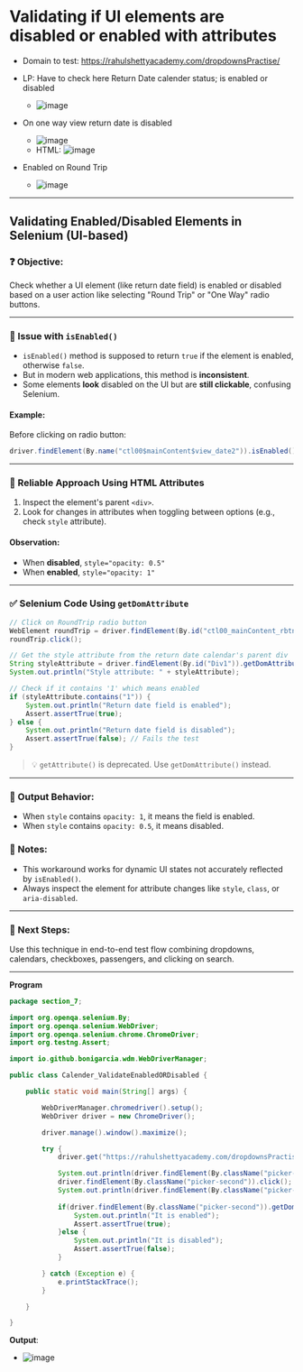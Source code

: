 # Validating if UI elements are disabled or enabled with attributes

- Domain to test: https://rahulshettyacademy.com/dropdownsPractise/

- LP: Have to check here Return Date calender status; is enabled or disabled
  - ![image](https://github.com/user-attachments/assets/c447f2c1-9d30-47ab-9bb4-a953675c79d7)

- On one way view return date is disabled
  - ![image](https://github.com/user-attachments/assets/b71bd0d6-e90f-4e91-9173-84e288fbad38)
  - HTML: ![image](https://github.com/user-attachments/assets/4c7d71ec-4728-42f7-8aeb-053ef2335378)

- Enabled on Round Trip
  - ![image](https://github.com/user-attachments/assets/b846067a-633f-42ac-9277-2bdf2f938ab3)

---
## Validating Enabled/Disabled Elements in Selenium (UI-based)

### ❓ Objective:

Check whether a UI element (like return date field) is enabled or disabled based on a user action like selecting "Round Trip" or "One Way" radio buttons.

---

### 🔹 Issue with `isEnabled()`

* `isEnabled()` method is supposed to return `true` if the element is enabled, otherwise `false`.
* But in modern web applications, this method is **inconsistent**.
* Some elements **look** disabled on the UI but are **still clickable**, confusing Selenium.

#### Example:

Before clicking on radio button:

```java
driver.findElement(By.name("ctl00$mainContent$view_date2")).isEnabled(); // Returns true (even if it looks disabled)
```

---

### 🔹 Reliable Approach Using HTML Attributes

1. Inspect the element's parent `<div>`.
2. Look for changes in attributes when toggling between options (e.g., check `style` attribute).

#### Observation:

* When **disabled**, `style="opacity: 0.5"`
* When **enabled**, `style="opacity: 1"`

---

### ✅ Selenium Code Using `getDomAttribute`

```java
// Click on RoundTrip radio button
WebElement roundTrip = driver.findElement(By.id("ctl00_mainContent_rbtnl_Trip_1"));
roundTrip.click();

// Get the style attribute from the return date calendar's parent div
String styleAttribute = driver.findElement(By.id("Div1")).getDomAttribute("style");
System.out.println("Style attribute: " + styleAttribute);

// Check if it contains '1' which means enabled
if (styleAttribute.contains("1")) {
    System.out.println("Return date field is enabled");
    Assert.assertTrue(true);
} else {
    System.out.println("Return date field is disabled");
    Assert.assertTrue(false); // Fails the test
}
```

> 💡 `getAttribute()` is deprecated. Use `getDomAttribute()` instead.

---

### 🧪 Output Behavior:

* When `style` contains `opacity: 1`, it means the field is enabled.
* When `style` contains `opacity: 0.5`, it means disabled.

### 📝 Notes:

* This workaround works for dynamic UI states not accurately reflected by `isEnabled()`.
* Always inspect the element for attribute changes like `style`, `class`, or `aria-disabled`.

---

### 🚀 Next Steps:

Use this technique in end-to-end test flow combining dropdowns, calendars, checkboxes, passengers, and clicking on search.

---

**Program**
```java
package section_7;

import org.openqa.selenium.By;
import org.openqa.selenium.WebDriver;
import org.openqa.selenium.chrome.ChromeDriver;
import org.testng.Assert;

import io.github.bonigarcia.wdm.WebDriverManager;

public class Calender_ValidateEnabledORDisabled {

	public static void main(String[] args) {

		WebDriverManager.chromedriver().setup();
		WebDriver driver = new ChromeDriver();

		driver.manage().window().maximize();

		try {
			driver.get("https://rahulshettyacademy.com/dropdownsPractise/");

			System.out.println(driver.findElement(By.className("picker-second")).getDomAttribute("style"));
			driver.findElement(By.className("picker-second")).click();
			System.out.println(driver.findElement(By.className("picker-second")).getDomAttribute("style"));
			
			if(driver.findElement(By.className("picker-second")).getDomAttribute("style").contains("1")) {
				System.out.println("It is enabled");
				Assert.assertTrue(true);
			}else {
				System.out.println("It is disabled");
				Assert.assertTrue(false);
			}

		} catch (Exception e) {
			e.printStackTrace();
		}

	}

}
```

**Output**: 
 - ![image](https://github.com/user-attachments/assets/4321409c-6d35-4163-affd-adfd5ba5ba46)
 
